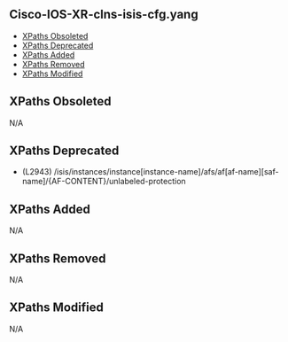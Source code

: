 ## Cisco-IOS-XR-clns-isis-cfg.yang

- [XPaths Obsoleted](#xpaths-obsoleted)
- [XPaths Deprecated](#xpaths-deprecated)
- [XPaths Added](#xpaths-added)
- [XPaths Removed](#xpaths-removed)
- [XPaths Modified](#xpaths-modified)

## XPaths Obsoleted

N/A

## XPaths Deprecated

- (L2943)	/isis/instances/instance[instance-name]/afs/af[af-name][saf-name]/{AF-CONTENT}/unlabeled-protection

## XPaths Added

N/A

## XPaths Removed

N/A

## XPaths Modified

N/A


